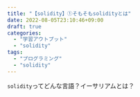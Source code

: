```yaml
---
title: "【solidity】①そもそもsolidityとは"
date: 2022-08-05T23:10:46+09:00
draft: true
categories:
  - "学習アウトプット"
  - "solidity"
tags:
  - "プログラミング"
  - "solidity"
---
```

``solidity``ってどんな言語？イーサリアムとは？
<!--more-->
